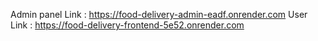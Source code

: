  Admin panel Link : https://food-delivery-admin-eadf.onrender.com
 User Link : https://food-delivery-frontend-5e52.onrender.com
